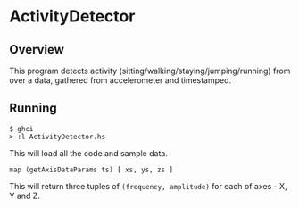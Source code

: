 # ActivityDetector

## Overview

This program detects activity (sitting/walking/staying/jumping/running) from over a data, gathered from accelerometer and timestamped.

## Running

	$ ghci
	> :l ActivityDetector.hs

This will load all the code and sample data.

	map (getAxisDataParams ts) [ xs, ys, zs ]

This will return three tuples of `(frequency, amplitude)` for each of axes - X, Y and Z.
